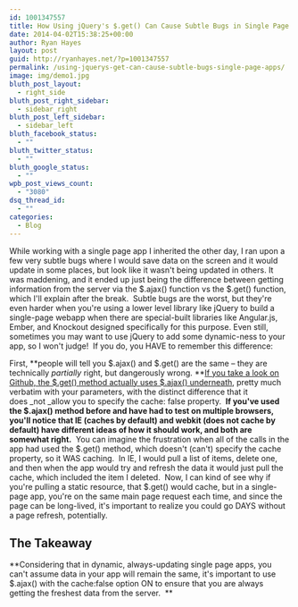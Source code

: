 ```yaml
---
id: 1001347557
title: How Using jQuery's $.get() Can Cause Subtle Bugs in Single Page Apps
date: 2014-04-02T15:38:25+00:00
author: Ryan Hayes
layout: post
guid: http://ryanhayes.net/?p=1001347557
permalink: /using-jquerys-get-can-cause-subtle-bugs-single-page-apps/
image: img/demo1.jpg
bluth_post_layout:
  - right_side
bluth_post_right_sidebar:
  - sidebar_right
bluth_post_left_sidebar:
  - sidebar_left
bluth_facebook_status:
  - ""
bluth_twitter_status:
  - ""
bluth_google_status:
  - ""
wpb_post_views_count:
  - "3080"
dsq_thread_id:
  - ""
categories:
  - Blog
---
```

While working with a single page app I inherited the other day, I ran upon a few very subtle bugs where I would save data on the screen and it would update in some places, but look like it wasn't being updated in others. It was maddening, and it ended up just being the difference between getting information from the server via the $.ajax() function vs the $.get() function, which I'll explain after the break.  Subtle bugs are the worst, but they're even harder when you're using a lower level library like jQuery to build a single-page webapp when there are special-built libraries like Angular.js, Ember, and Knockout designed specifically for this purpose. Even still, sometimes you may want to use jQuery to add some dynamic-ness to your app, so I won't judge!  If you do, you HAVE to remember this difference:<!--more-->

First, **people will tell you $.ajax() and $.get() are the same &#8211; they are technically _partially_ right, but dangerously wrong. **[If you take a look on Github, the $.get() method actually uses $.ajax() underneath](https://github.com/jquery/jquery/blob/master/src/ajax.js#L779), pretty much verbatim with your parameters, with the distinct difference that it does _not _allow you to specify the cache: false property.  **If you've used the $.ajax() method before and have had to test on multiple browsers, you'll notice that IE (caches by default) and webkit (does not cache by default) have different ideas of how it should work, and both are somewhat right.**  You can imagine the frustration when all of the calls in the app had used the $.get() method, which doesn't (can't) specify the cache property, so it WAS caching.  In IE, I would pull a list of items, delete one, and then when the app would try and refresh the data it would just pull the cache, which included the item I deleted.  Now, I can kind of see why if you're pulling a static resource, that $.get() would cache, but in a single-page app, you're on the same main page request each time, and since the page can be long-lived, it's important to realize you could go DAYS without a page refresh, potentially.

## The Takeaway

**Considering that in dynamic, always-updating single page apps, you can't assume data in your app will remain the same, it's important to use $.ajax() with the cache:false option ON to ensure that you are always getting the freshest data from the server.  **